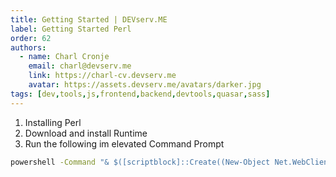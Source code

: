 ```yaml
---
title: Getting Started | DEVserv.ME
label: Getting Started Perl
order: 62
authors:
  - name: Charl Cronje
    email: charl@devserv.me
    link: https://charl-cv.devserv.me
    avatar: https://assets.devserv.me/avatars/darker.jpg
tags: [dev,tools,js,frontend,backend,devtools,quasar,sass]
---
```


1. Installing Perl
2. Download and install Runtime
3. Run the following im elevated Command Prompt

```cmd
powershell -Command "& $([scriptblock]::Create((New-Object Net.WebClient).DownloadString('https://platform.activestate.com/dl/cli/pdli01/install.ps1'))) -activate-default charl-isa/Perl-5.32"
```
